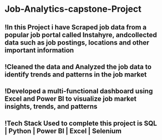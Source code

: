 # Job-Analytics-capstone-Project

## !In this Project i have Scraped job data from a popular job portal called Instahyre, andcollected data such as job postings, locations and other important information
## !Cleaned the data and Analyzed the job data to identify trends and patterns in the job market
## !Developed a multi-functional dashboard using Excel and Power BI to visualize job market insights, trends, and patterns
## !Tech Stack Used to complete this project is SQL | Python | Power BI | Excel | Selenium
